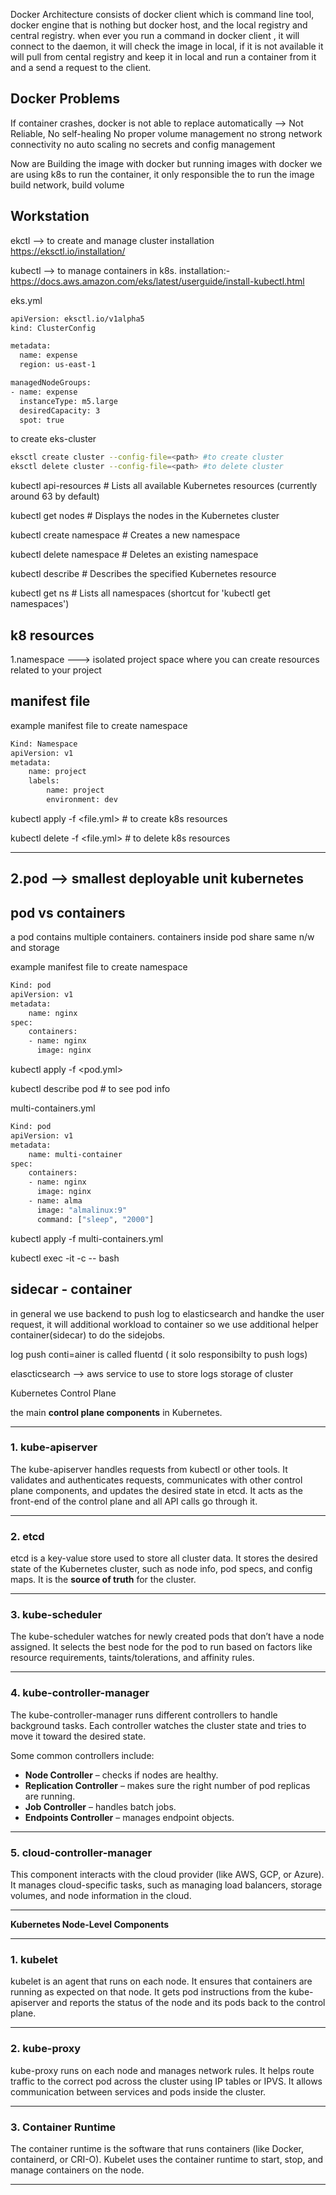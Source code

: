 Docker Architecture consists of docker client which is command line tool, docker engine that is nothing but docker host, and the local registry and central registry. when ever you run a command in docker client , it will connect to the  daemon, it will check the image in local, if it is not available it will pull from cental registry and keep it in local and run a container from it and a send a request to the client.


Docker Problems
----
If container crashes, docker is not able to replace automatically --> Not Reliable, No self-healing
No proper volume management
no strong network connectivity
no auto scaling
no secrets and config management


Now are Building the image with docker but running images with docker
we are using k8s to run the container, it only responsible the to run the image build network, build volume 


Workstation
-------
ekctl --> to create and manage cluster
installation https://eksctl.io/installation/

kubectl --> to manage containers in k8s.
installation:- https://docs.aws.amazon.com/eks/latest/userguide/install-kubectl.html

eks.yml

```bash
apiVersion: eksctl.io/v1alpha5
kind: ClusterConfig

metadata:
  name: expense
  region: us-east-1

managedNodeGroups:
- name: expense
  instanceType: m5.large
  desiredCapacity: 3
  spot: true
```

to create eks-cluster

```bash
eksctl create cluster --config-file=<path> #to create cluster
eksctl delete cluster --config-file=<path> #to delete cluster
```

kubectl api-resources                  # Lists all available Kubernetes resources (currently around 63 by default)

kubectl get nodes                     # Displays the nodes in the Kubernetes cluster

kubectl create namespace <name>      # Creates a new namespace

kubectl delete namespace <name>      # Deletes an existing namespace

kubectl describe <resource> <name>   # Describes the specified Kubernetes resource

kubectl get ns                       # Lists all namespaces (shortcut for 'kubectl get namespaces')


k8 resources
------------
1.namespace ---> isolated project space where you can create resources related to your project

manifest file
-----


example manifest file to create namespace
```bash
Kind: Namespace
apiVersion: v1
metadata:
    name: project
    labels:
        name: project
        environment: dev
```

kubectl apply -f <file.yml> # to create k8s resources

kubectl delete -f <file.yml> # to delete k8s resources

----

2.pod --> smallest deployable unit kubernetes
-----
pod vs containers
-------
a pod contains multiple containers. containers inside pod share same n/w and storage

example manifest file to create namespace
```bash
Kind: pod
apiVersion: v1
metadata: 
    name: nginx
spec:
    containers:
    - name: nginx
      image: nginx
```

kubectl apply -f <pod.yml>

kubectl describe pod <pod-name> # to see pod info

multi-containers.yml
```bash
Kind: pod
apiVersion: v1
metadata: 
    name: multi-container
spec:
    containers:
    - name: nginx
      image: nginx
    - name: alma
      image: "almalinux:9"
      command: ["sleep", "2000"]
```

kubectl apply -f multi-containers.yml

kubectl exec -it <pod-name> -c <container-name> -- bash


sidecar - container
-----
in general we use backend to push log to elasticsearch and handke the user request, it will additional workload to container 
so we use additional helper container(sidecar) to do the sidejobs.

log push conti=ainer is called fluentd ( it solo responsibilty to push logs)

elascticsearch --> aws service to use to store logs storage of cluster

Kubernetes Control Plane

the main **control plane components** in Kubernetes.

---

### 1. **kube-apiserver**

The kube-apiserver handles requests from kubectl or other tools. It validates and authenticates requests, communicates with other control plane components, and updates the desired state in etcd.
It acts as the front-end of the control plane and all API calls go through it.

---

### 2. **etcd**

etcd is a key-value store used to store all cluster data.
It stores the desired state of the Kubernetes cluster, such as node info, pod specs, and config maps.
It is the **source of truth** for the cluster.

---

### 3. **kube-scheduler**

The kube-scheduler watches for newly created pods that don’t have a node assigned.
It selects the best node for the pod to run based on factors like resource requirements, taints/tolerations, and affinity rules.

---

### 4. **kube-controller-manager**

The kube-controller-manager runs different controllers to handle background tasks.
Each controller watches the cluster state and tries to move it toward the desired state.

Some common controllers include:

* **Node Controller** – checks if nodes are healthy.
* **Replication Controller** – makes sure the right number of pod replicas are running.
* **Job Controller** – handles batch jobs.
* **Endpoints Controller** – manages endpoint objects.

---

### 5. **cloud-controller-manager**

This component interacts with the cloud provider (like AWS, GCP, or Azure).
It manages cloud-specific tasks, such as managing load balancers, storage volumes, and node information in the cloud.

---


**Kubernetes Node-Level Components**

---

### 1. **kubelet**

kubelet is an agent that runs on each node.
It ensures that containers are running as expected on that node.
It gets pod instructions from the kube-apiserver and reports the status of the node and its pods back to the control plane.

---

### 2. **kube-proxy**

kube-proxy runs on each node and manages network rules.
It helps route traffic to the correct pod across the cluster using IP tables or IPVS.
It allows communication between services and pods inside the cluster.

---

### 3. **Container Runtime**

The container runtime is the software that runs containers (like Docker, containerd, or CRI-O).
Kubelet uses the container runtime to start, stop, and manage containers on the node.

---